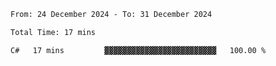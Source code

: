 <!--START_SECTION:waka-->

```txt
From: 24 December 2024 - To: 31 December 2024

Total Time: 17 mins

C#   17 mins         ▓▓▓▓▓▓▓▓▓▓▓▓▓▓▓▓▓▓▓▓▓▓▓▓▓   100.00 %
```

<!--END_SECTION:waka-->
